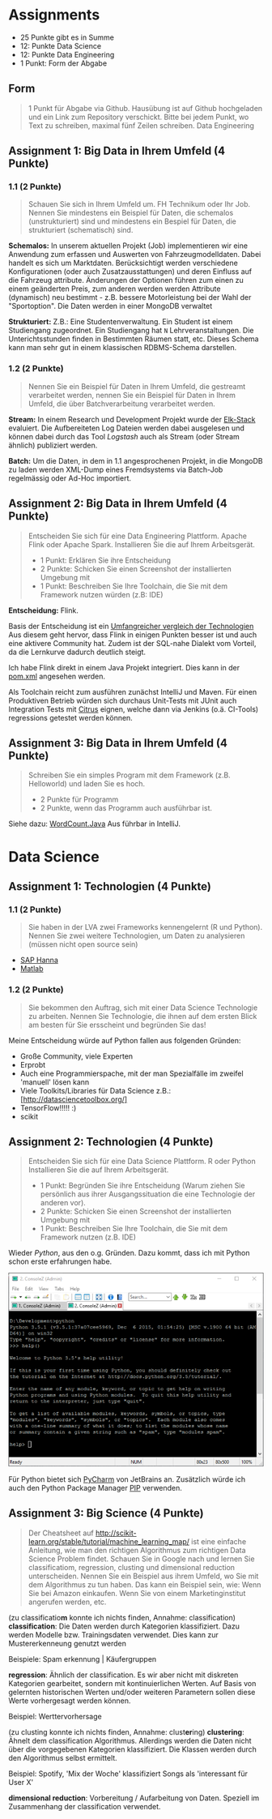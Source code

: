 Assignments
=====================
- 25 Punkte gibt es in Summe
- 12: Punkte Data Science
- 12: Punkte Data Engineering
- 1 Punkt: Form der Abgabe

## Form
>1 Punkt für Abgabe via Github. Hausübung ist auf Github hochgeladen und ein Link zum Repository
verschickt. Bitte bei jedem Punkt, wo Text zu schreiben, maximal fünf Zeilen schreiben.
Data	Engineering

## Assignment	1: Big	Data in	Ihrem	Umfeld (4 Punkte)
### 1.1	(2	Punkte)
>Schauen Sie sich in Ihrem Umfeld um. FH Technikum oder Ihr Job. Nennen Sie mindestens ein
Beispiel für Daten, die schemalos (unstrukturiert) sind und mindestens ein Bespiel für Daten, die
strukturiert (schematisch) sind.

**Schemalos:**
In unserem aktuellen Projekt (Job) implementieren wir eine Anwendung zum erfassen und Auswerten von Fahrzeugmodelldaten. Dabei handelt es sich um Marktdaten. Berücksichtigt werden verschiedene Konfigurationen (oder auch Zusatzausstattungen) und deren Einfluss auf die Fahrzeug attribute. Änderungen der Optionen führen zum einen zu einem geänderten Preis, zum anderen werden werden Attribute (dynamisch) neu bestimmt - z.B. bessere Motorleistung bei der Wahl der "Sportoption".
Die Daten werden in einer MongoDB verwaltet

**Strukturiert:**
Z.B.: Eine Studentenverwaltung. Ein Student ist einem Studiengang zugeordnet. Ein Studiengang hat `N` Lehrveranstaltungen. Die Unterichtsstunden finden in Bestimmten Räumen statt, etc.
Dieses Schema kann man sehr gut in einem klassischen RDBMS-Schema darstellen.


### 1.2 (2	Punkte)
>Nennen Sie ein Beispiel für Daten in Ihrem Umfeld, die gestreamt verarbeitet werden, nennen Sie ein
Beispiel für Daten in Ihrem Umfeld, die über Batchverarbeitung verarbeitet werden.

**Stream:** In einem Research und Development Projekt wurde der [Elk-Stack](https://www.elastic.co/webinars/introduction-elk-stack) evaluiert. Die Aufbereiteten Log Dateien werden dabei ausgelesen und können dabei durch das Tool _Logstash_ auch als Stream (oder Stream ähnlich) publiziert werden.

**Batch:** Um die Daten, in dem in 1.1 angesprochenen Projekt, in die MongoDB zu laden werden XML-Dump eines Fremdsystems via Batch-Job regelmässig oder Ad-Hoc importiert.  

## Assignment	2: Big	Data in	Ihrem	Umfeld (4 Punkte)
>Entscheiden Sie sich für eine Data Engineering Plattform. Apache Flink oder Apache Spark.
Installieren Sie die auf Ihrem Arbeitsgerät.
>- 1 Punkt: Erklären Sie ihre Entscheidung
>- 2 Punkte: Schicken Sie einen Screenshot der installierten Umgebung mit
>- 1 Punkt: Beschreiben Sie Ihre Toolchain, die Sie mit dem Framework nutzen würden (z.B:
IDE)

**Entscheidung:** Flink.

Basis der Entscheidung ist ein [Umfangreicher vergleich der Technologien](http://de.slideshare.net/sbaltagi/flink-vs-spark) Aus diesem geht hervor, dass Flink in einigen Punkten besser ist und auch eine aktivere Community hat. Zudem ist der SQL-nahe Dialekt vom Vorteil, da die Lernkurve dadurch deutlich steigt.

Ich habe Flink direkt in einem Java Projekt integriert. Dies kann in der [pom.xml](/pom.xml) angesehen werden.

Als Toolchain reicht zum ausführen zunächst IntelliJ und Maven.
Für einen Produktiven Betrieb würden sich durchaus Unit-Tests mit JUnit auch Integration Tests mit [Citrus](http://www.citrusframework.org/) eignen, welche dann via Jenkins (o.ä. CI-Tools) regressions getestet werden können.

## Assignment	3: Big	Data in	Ihrem	Umfeld (4 Punkte)
>Schreiben Sie ein simples Program mit dem Framework (z.B. Helloworld) und laden Sie es hoch.
>- 2 Punkte für Programm
>- 2 Punkte, wenn das Programm auch ausführbar ist.

Siehe dazu: [WordCount.Java](src/main/java/org/tnobody/bld/WordCount.java)
Aus führbar in IntelliJ.

# Data	Science
## Assignment	1: Technologien (4	Punkte)
### 1.1	(2 Punkte)
>Sie haben in der LVA zwei Frameworks kennengelernt (R und Python). Nennen Sie zwei weitere
Technologien, um Daten zu analysieren (müssen nicht open source sein)

- [SAP Hanna](https://hcp.sap.com/capabilities/analytics.html)
- [Matlab](http://de.mathworks.com/solutions/data-analysis/)

### 1.2 (2 Punkte)
>Sie bekommen den Auftrag, sich mit einer Data Science Technologie zu arbeiten. Nennen Sie
Technologie, die ihnen auf dem ersten Blick am besten für Sie ersscheint und begründen Sie das!

Meine Entscheidung würde auf Python fallen aus folgenden Gründen:
- Große Community, viele Experten
- Erprobt
- Auch eine Programmierspache, mit der man Spezialfälle im zweifel 'manuell' lösen kann
- Viele Toolkits/Libraries für Data Science z.B.: [http://datasciencetoolbox.org/]
- TensorFlow!!!!! :)
- scikit

## Assignment	2: Technologien (4	Punkte)
>Entscheiden Sie sich für eine Data Science Plattform. R oder Python
Installieren Sie die auf Ihrem Arbeitsgerät.
>- 1 Punkt: Begründen Sie ihre Entscheidung (Warum ziehen Sie persönlich aus ihrer
Ausgangssituation die eine Technologie der anderen vor).
>- 2 Punkte: Schicken Sie einen Screenshot der installierten Umgebung mit
>- 1 Punkt: Beschreiben Sie Ihre Toolchain, die Sie mit dem Framework nutzen (z.B. IDE)

Wieder _Python_, aus den o.g. Gründen. Dazu kommt, dass ich mit Python schon erste erfahrungen habe.

![Bild der installierten Python Umgebung](python.png)

Für Python bietet sich [PyCharm](https://www.jetbrains.com/pycharm/) von JetBrains an. Zusätzlich würde ich auch den Python Package Manager [PIP](https://pypi.python.org/pypi/pip) verwenden.

## Assignment	3: Big	Science (4 Punkte)
>Der Cheatsheet auf http://scikit-learn.org/stable/tutorial/machine_learning_map/ ist eine einfache
Anleitung, wie man den richtigen Algorithmus zum richtigen Data Science Problem findet.
Schauen Sie in Google nach und lernen Sie classificatiom, regression, clusting und dimensional
reduction unterscheiden.
Nennen Sie ein Beispiel aus ihrem Umfeld, wo Sie mit dem Algorithmus zu tun haben. Das kann ein
Beispiel sein, wie: Wenn Sie bei Amazon einkaufen. Wenn Sie von einem Marketinginstitut angerufen
werden, etc.

(zu classificatio**m** konnte ich nichts finden, Annahme: classification)
**classification**: Die Daten werden durch Kategorien klassifiziert. Dazu werden Modelle bzw. Trainingsdaten verwendet. Dies kann zur Mustererkenneung genutzt werden


Beispiele: Spam erkennung | Käufergruppen

**regression**: Ähnlich der classification. Es wir aber nicht mit diskreten Kategorien gearbeitet, sondern mit kontinuierlichen Werten. Auf Basis von gelernten historischen Werten und/oder weiteren Parametern sollen diese Werte vorhergesagt werden können.

Beispiel: Werttervorhersage

(zu clusting konnte ich nichts finden, Annahme: clust**er**ing)
**clustering**: Ähnelt dem classification Algorithmus. Allerdings werden die Daten nicht über die vorgegebenen Kategorien klassifiziert. Die Klassen werden durch den Algorithmus selbst ermittelt.

Beispiel: Spotify, 'Mix der Woche' klassifiziert Songs als 'interessant für User X'

**dimensional reduction**: Vorbereitung / Aufarbeitung von Daten. Speziell im Zusammenhang der classification verwendet. 
